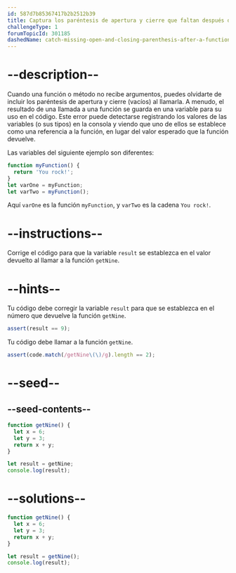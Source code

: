 ```yaml
---
id: 587d7b85367417b2b2512b39
title: Captura los paréntesis de apertura y cierre que faltan después de una llamada a una función
challengeType: 1
forumTopicId: 301185
dashedName: catch-missing-open-and-closing-parenthesis-after-a-function-call
---
```


# --description--

Cuando una función o método no recibe argumentos, puedes olvidarte de incluir los paréntesis de apertura y cierre (vacíos) al llamarla. A menudo, el resultado de una llamada a una función se guarda en una variable para su uso en el código. Este error puede detectarse registrando los valores de las variables (o sus tipos) en la consola y viendo que uno de ellos se establece como una referencia a la función, en lugar del valor esperado que la función devuelve.

Las variables del siguiente ejemplo son diferentes:

```js
function myFunction() {
  return 'You rock!';
}
let varOne = myFunction;
let varTwo = myFunction();
```

Aquí `varOne` es la función `myFunction`, y `varTwo` es la cadena `You rock!`.

# --instructions--

Corrige el código para que la variable `result` se establezca en el valor devuelto al llamar a la función `getNine`.

# --hints--

Tu código debe corregir la variable `result` para que se establezca en el número que devuelve la función `getNine`.

```js
assert(result == 9);
```

Tu código debe llamar a la función `getNine`.

```js
assert(code.match(/getNine\(\)/g).length == 2);
```

# --seed--

## --seed-contents--

```js
function getNine() {
  let x = 6;
  let y = 3;
  return x + y;
}

let result = getNine;
console.log(result);
```

# --solutions--

```js
function getNine() {
  let x = 6;
  let y = 3;
  return x + y;
}

let result = getNine();
console.log(result);
```
